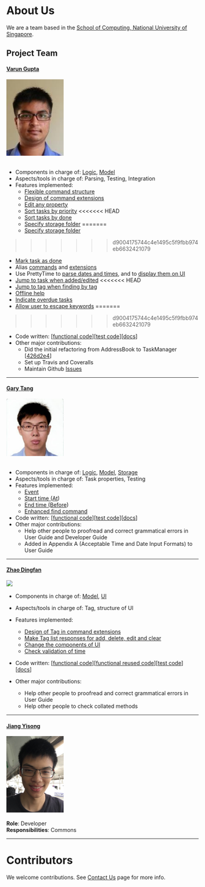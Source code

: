 # About Us

We are a team based in the [School of Computing, National University of Singapore](http://www.comp.nus.edu.sg).

## Project Team

#### [Varun Gupta](http://github.com/varung97) <br>
<img src="images/Varun.png" width="150"><br><br>
* Components in charge of: [Logic](https://github.com/CS2103AUG2016-T16-C3/main/blob/master/docs/DeveloperGuide.md#logic-component), [Model](https://github.com/CS2103AUG2016-T16-C3/main/blob/master/docs/DeveloperGuide.md#model-component)
* Aspects/tools in charge of: Parsing, Testing, Integration
* Features implemented:
   * [Flexible command structure](https://github.com/CS2103AUG2016-T16-C3/main/blob/master/docs/UserGuide.md#overview)
   * [Design of command extensions](https://github.com/CS2103AUG2016-T16-C3/main/blob/master/docs/UserGuide.md#extensions)
   * [Edit any property](https://github.com/CS2103AUG2016-T16-C3/main/blob/master/docs/UserGuide.md#editing-tasks-edit)
   * [Sort tasks by priority](https://github.com/CS2103AUG2016-T16-C3/main/blob/final-user-guide/docs/UserGuide.md#sort-by-priority-level-sort)
<<<<<<< HEAD
   * [Sort tasks by done](https://github.com/CS2103AUG2016-T16-C3/main/pull/94)
   * [Specify storage folder](https://github.com/CS2103AUG2016-T16-C3/main/blob/V0.4/docs/UserGuide.md#specify-a-storage-folder-storage)
=======
   * [Specify storage folder](https://github.com/CS2103AUG2016-T16-C3/main/blob/master/docs/UserGuide.md#specify-a-storage-folder-storage)
>>>>>>> d9004175744c4e1495c5f9fbb974eb6632421079
   * [Mark task as done](https://github.com/CS2103AUG2016-T16-C3/main/blob/final-user-guide/docs/UserGuide.md#ticking-off-tasks-done)
   * Alias [commands](https://github.com/CS2103AUG2016-T16-C3/main/blob/final-user-guide/docs/UserGuide.md#changing-command-names-alias) and [extensions](https://github.com/CS2103AUG2016-T16-C3/main/pull/74)
   * Use PrettyTime to [parse dates and times](https://github.com/CS2103AUG2016-T16-C3/main/commit/ecbbee9f78bff30453e08b670a0f760bc5f65125), and to [display them on UI](https://github.com/CS2103AUG2016-T16-C3/main/pull/49)
   * [Jump to task when added/edited](https://github.com/CS2103AUG2016-T16-C3/main/pull/52)
<<<<<<< HEAD
   * [Jump to tag when finding by tag](https://github.com/CS2103AUG2016-T16-C3/main/pull/71)
   * [Offline help](https://github.com/CS2103AUG2016-T16-C3/main/blob/final-user-guide/docs/UserGuide.md#viewing-help-help)
   * [Indicate overdue tasks](https://github.com/CS2103AUG2016-T16-C3/main/pull/89)
   * [Allow user to escape keywords](https://github.com/CS2103AUG2016-T16-C3/main/pull/74)
=======
>>>>>>> d9004175744c4e1495c5f9fbb974eb6632421079
* Code written: [[functional code](https://github.com/CS2103AUG2016-T16-C3/main/blob/master/collated/main/A0147924X.md)][[test code](https://github.com/CS2103AUG2016-T16-C3/main/blob/master/collated/test/A0147924X.md)][[docs](https://github.com/CS2103AUG2016-T16-C3/main/blob/master/collated/docs/A0147924X.md)]
* Other major contributions:
  * Did the initial refactoring from AddressBook to TaskManager [[426d2e4](https://github.com/CS2103AUG2016-T16-C3/main/commit/426d2e40ad05b5ea4d09f92a5f43e0d615c2da83)]
  * Set up Travis and Coveralls
  * Maintain Github [Issues](https://github.com/CS2103AUG2016-T16-C3/main/issues)

-----

#### [Gary Tang](https://github.com/gary-tang)
<img src="images/Gary.png" width="150"><br><br>
* Components in charge of: [Logic](https://github.com/CS2103AUG2016-T16-C3/main/blob/master/docs/DeveloperGuide.md#logic-component), [Model](https://github.com/CS2103AUG2016-T16-C3/main/blob/master/docs/DeveloperGuide.md#model-component), [Storage](https://github.com/CS2103AUG2016-T16-C3/main/blob/master/docs/DeveloperGuide.md#storage-component)
* Aspects/tools in charge of: Task properties, Testing
* Features implemented:
  * [Event](https://github.com/CS2103AUG2016-T16-C3/main/blob/master/docs/UserGuide.md#from-to)
  * [Start time (At](https://github.com/CS2103AUG2016-T16-C3/main/blob/master/docs/UserGuide.md#at))
  * [End time (Before](https://github.com/CS2103AUG2016-T16-C3/main/blob/master/docs/UserGuide.md#before))
  * [Enhanced find command](https://github.com/CS2103AUG2016-T16-C3/main/blob/master/docs/UserGuide.md#find)
* Code written: [[functional code](https://github.com/CS2103AUG2016-T16-C3/main/blob/master/collated/main/A0139621H.md)][[test code](https://github.com/CS2103AUG2016-T16-C3/main/blob/master/collated/test/A0139621H.md)][[docs](https://github.com/CS2103AUG2016-T16-C3/main/blob/master/collated/docs/A0139621H.md)]
* Other major contributions:
  * Help other people to proofread and correct grammatical errors in User Guide and Developer Guide
  * Added in Appendix A (Acceptable Time and Date Input Formats) to User Guide

-----

#### [Zhao Dingfan](https://github.com/ZhaoDingfan)
<img src="images/Zhao Dingfan.png" width="150"><br>

* Components in charge of:
[Model](https://github.com/CS2103AUG2016-T16-C3/main/blob/V0.4/docs/DeveloperGuide.md#model-component),
[UI](https://github.com/CS2103AUG2016-T16-C3/main/blob/V0.4/docs/DeveloperGuide.md#ui-component)
* Aspects/tools in charge of: Tag, structure of UI
* Features implemented:
   * [Design of Tag in command extensions](https://github.com/CS2103AUG2016-T16-C3/main/blob/V0.4/docs/UserGuide.md#extensions)
   * [Make Tag list responses for add, delete, edit and clear](https://github.com/CS2103AUG2016-T16-C3/main/pull/88)
   * [Change the components of UI](https://github.com/CS2103AUG2016-T16-C3/main/pull/55)
   * [Check validation of time](https://github.com/CS2103AUG2016-T16-C3/main/commit/0abb21f743a5dfdf3fa9e9ba284bd5e2ab278d15)

* Code written:
[[functional code](https://github.com/CS2103AUG2016-T16-C3/main/blob/V0.4/collated/main/A0148042M.md)][[functional reused code](https://github.com/CS2103AUG2016-T16-C3/main/blob/V0.4/collated/main/A0148042Mreused.md)][[test code](https://github.com/CS2103AUG2016-T16-C3/main/blob/V0.4/collated/test/A0148042M.md)][[docs](https://github.com/CS2103AUG2016-T16-C3/main/blob/V0.4/collated/docs/A0148042M.md)]

* Other major contributions:
  * Help other people to proofread and correct grammatical errors in User Guide
  * Help other people to check collated methods

-----

#### [Jiang Yisong](http://github.com/whateverJ)
<img src="images/Jiang Yisong.png" width="150"><br><br>
**Role**: Developer<br>
**Responsibilities**: Commons

-----

# Contributors

We welcome contributions. See [Contact Us](ContactUs.md) page for more info.
